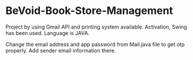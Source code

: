 # BeVoid-Book-Store-Management
Project by using Gmail API and printing system available. Activation, Swing has been used. Language is JAVA.

Change the email address and app password from Mail.java file to get otp properly. Add sender email information there.

